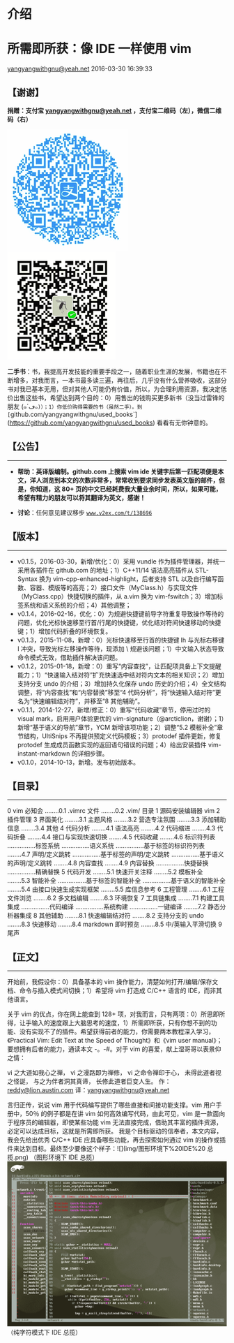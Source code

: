 # 介绍

# 所需即所获：像 IDE 一样使用 vim

yangyangwithgnu@yeah.net
2016-03-30 16:39:33

## 【谢谢】

**捐赠：支付宝 yangyangwithgnu@yeah.net ，支付宝二维码（左），微信二维码（右）**

![](img/f9b925ff.png) ![](img/5cd5efb2.png)

**二手书**：书，我提高开发技能的重要手段之一，随着职业生涯的发展，书籍也在不断增多，对我而言，一本书最多读三遍，再往后，几乎没有什么营养吸收，这部分书对我已基本无用，但对其他人可能仍有价值，所以，为合理利用资源，我决定低价出售这些书，希望达到两个目的：0）用售出的钱购买更多新书（没当过雷锋的朋友 (๑´ڡ`๑)）；1）你低价购得需要的书（虽然二手）。到 [`github.com/yangyangwithgnu/used_books`](https://github.com/yangyangwithgnu/used_books) 看看有无你钟意的。

## 【公告】

* * *

*   **帮助：英译版编制。github.com 上搜索 vim ide 关键字后第一匹配项便是本文，洋人浏览到本文的次数非常多，常常收到要求同步发表英文版的邮件，但是，你知道，这 80+ 页的中文已经耗费我大量业余时间，所以，如果可能，希望有精力的朋友可以将其翻译为英文，感谢！**

*   **讨论**：任何意见建议移步 [`www.v2ex.com/t/138696`](http://www.v2ex.com/t/138696)

## 【版本】

* * *

*   v0.1.5，2016-03-30，新增/优化：0）采用 vundle 作为插件管理器，并统一采用各插件在 github.com 的地址；1）C++11/14 语法高亮插件从 STL-Syntax 换为 vim-cpp-enhanced-highlight，后者支持 STL 以及自行编写函数、容器、模版等的高亮；2）接口文件（MyClass.h）与实现文件（MyClass.cpp）快捷切换的插件，从 a.vim 换为 vim-fswitch；3）增加标签系统和语义系统的介绍；4）其他调整；
*   v0.1.4，2016-02-16，优化：0）为规避快捷键前导字符重复导致操作等待的问题，优化光标快速移至行首/行尾的快捷键，优化结对符间快速移动的快捷键；1）增加代码折叠的环境恢复。
*   v0.1.3，2015-11-08，新增：0）光标快速移至行首的快捷键 lh 与光标右移键 l 冲突，导致光标左移操作等待，现添加 \ <leader class="calibre15">规避该问题；1）中文输入状态导致命令模式无效，借助插件解决该问题。</leader>
*   v0.1.2，2015-01-18，新增：0）重写“内容查找”，让匹配项具备上下文提醒能力；1）“快速输入结对符”扩充快速选中结对符内文本的相关知识；2）增加支持分支 undo 的介绍；3）增加持久化保存 undo 历史的介绍；4）全文结构调整，将“内容查找”和“内容替换”移至“4 代码分析”，将“快速输入结对符”更名为“快速编辑结对符”，并移至“8 其他辅助”。
*   v0.1.1，2014-12-27，新增/修正：0）重写“代码收藏”章节，停用过时的 visual mark，启用用户体验更优的 vim-signature（@arcticlion，谢谢）；1）新增“基于语义的导航”章节，YCM 新增该项功能；2）调整“5.2 模板补全”章节结构，UltiSnips 不再提供预定义代码模板；3）protodef 插件更新，修复 protodef 生成成员函数实现的返回语句错误的问题；4）给出安装插件 vim-instant-markdown 的详细步骤。
*   v0.1.0，2014-10-13，新增。发布初始版本。

## 【目录】

* * *

0 vim 必知会
........0.1 .vimrc 文件
........0.2 .vim/ 目录
1 源码安装编辑器 vim
2 插件管理
3 界面美化
........3.1 主题风格
........3.2 营造专注氛围
........3.3 添加辅助信息
........3.4 其他
4 代码分析
........4.1 语法高亮
........4.2 代码缩进
........4.3 代码折叠
........4.4 接口与实现快速切换
........4.5 代码收藏
........4.6 标识符列表
................标签系统
................语义系统
................基于标签的标识符列表
........4.7 声明/定义跳转
................基于标签的声明/定义跳转
................基于语义的声明/定义跳转
........4.8 内容查找
........4.9 内容替换
................快捷替换
................精确替换
5 代码开发
........5.1 快速开关注释
........5.2 模板补全
........5.3 智能补全
................基于标签的智能补全
................基于语义的智能补全
........5.4 由接口快速生成实现框架
........5.5 库信息参考
6 工程管理
........6.1 工程文件浏览
........6.2 多文档编辑
........6.3 环境恢复
7 工具链集成
........7.1 构建工具集成
................代码编译
................系统构建
................一键编译
........7.2 静态分析器集成
8 其他辅助
........8.1 快速编辑结对符
........8.2 支持分支的 undo
........8.3 快速移动
........8.4 markdown 即时预览
........8.5 中/英输入平滑切换
9 尾声

## 【正文】

* * *

开始前，我假设你：0）具备基本的 vim 操作能力，清楚如何打开/编辑/保存文档、命令与插入模式间切换；1）希望将 vim 打造成 C/C++ 语言的 IDE，而非其他语言。

关于 vim 的优点，你在网上能查到 128+ 项，对我而言，只有两项：0）所思即所得，让手输入的速度跟上大脑思考的速度，1）所需即所获，只有你想不到的功能、没有实现不了的插件。希望获得前者的能力，你需要两本教程深入学习，《Practical Vim: Edit Text at the Speed of Thought》和《vim user manual》；要想拥有后者的能力，通读本文 -。-#。对于 vim 的喜爱，献上湿哥哥以表景仰之情：

vi 之大道如我心之禅，
vi 之漫路即为禅修，
vi 之命令禅印于心，
未得此道者视之怪诞，
与之为伴者洞其真谛，
长修此道者巨变人生。
作：reddy@lion.austin.com
译：yangyangwithgnu@yeah.net

言归正传，说说 vim 用于代码编写提供了哪些直接和间接功能支撑。vim 用户手册中，50％ 的例子都是在讲 vim 如何高效编写代码，由此可见，vim 是一款面向于程序员的编辑器，即使某些功能 vim 无法直接完成，借助其丰富的插件资源，必定可以达成目标，这就是所需即所获。 我是个目标驱动的信奉者，本文内容，我会先给出优秀 C/C++ IDE 应具备哪些功能，再去探索如何通过 vim 的操作或插件来达到目标。最终至少要像这个样子：![](img/图形环境下%20IDE%20 总揽.png)
（图形环境下 IDE 总揽）![](img/纯字符模式下总览.png)
（纯字符模式下 IDE 总揽）